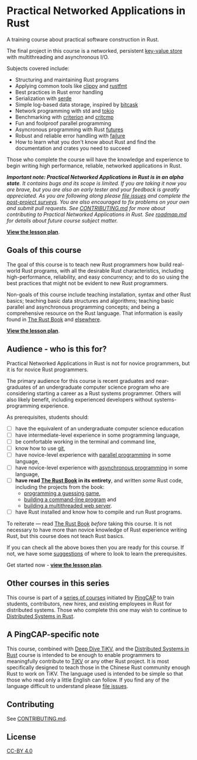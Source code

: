 # Practical Networked Applications in Rust

A training course about practical software construction in Rust.

The final project in this course is a networked, persistent [key-value store]
with multithreading and asynchronous I/O.

Subjects covered include:

- Structuring and maintaining Rust programs
- Applying common tools like [clippy] and [rustfmt]
- Best practices in Rust error handling
- Serialization with [serde]
- Simple log-based data storage, inspired by [bitcask]
- Network programming with std and [tokio]
- Benchmarking with [criterion] and [critcmp]
- Fun and foolproof parallel programming
- Asyncronous programming with Rust [futures]
- Robust and reliable error handling with [failure]
- How to learn what you don't know about Rust and find the documentation and
  crates you need to succeed

Those who complete the course will have the knowledge and experience to begin
writing high performance, reliable, networked applications in Rust.

_**Important note: Practical Networked Applications in Rust is in an alpha
state**. It contains bugs and its scope is limited. If you are taking it now you
are brave, but you are also an early tester and your feedback is greatly
appreciated. As you are following along please [file issues] and complete the
[post-project surveys]. You are also encouraged to fix problems on your own and
submit pull requests. See [CONTRIBUTING.md] for more about contributing to
Practical Networked Applications in Rust. See [roadmap.md] for details about
future course subject matter._

**[View the lesson plan][plan]**.


## Goals of this course

The goal of this course is to teach new Rust programmers how build real-world
Rust programs, with all the desirable Rust characteristics, including
high-performance, reliability, and easy concurrency; and to do so using the best
practices that might not be evident to new Rust programmers.

Non-goals of this course include teaching installation, syntax and other Rust
basics; teaching basic data structures and algorithms; teaching basic parallel
and asynchronous programming concepts; and being a comprehensive resource on the
Rust language. That information is easily found in [The Rust Book] and
[elsewhere][pre].

**[View the lesson plan][plan]**.


## Audience - who is this for?

Practical Networked Applications in Rust is not for novice programmers, but it
is for novice Rust programmers.

The primary audience for this course is recent graduates and near-graduates of
an undergraduate computer science program who are considering starting a career
as a Rust systems programmer. Others will also likely benefit, including
experienced developers without systems-programming experience.

As prerequisites, students should:

- [ ] have the equivalent of an undergraduate computer science education
- [ ] have intermediate-level experience in some programming language,
- [ ] be comfortable working in the terminal and command line,
- [ ] know how to use [git],
- [ ] have novice-level experience with [parallel programming] in some language,
- [ ] have novice-level experience with [asynchronous programming] in some language,
- [ ] **have read [The Rust Book] in its entirety**, and written _some_ Rust
  code, including the projects from the book:
  - [programming a guessing game],
  - [building a command-line program] and
  - [building a multithreaded web server].
- [ ] have Rust installed and know how to compile and run Rust programs.

To reiterate &mdash; read [The Rust Book] _before_ taking this course. It is not
necessary to have more than novice knowledge of Rust experience writing Rust,
but this course does not teach Rust basics.

If you can check all the above boxes then you are ready for this course. If not,
we have some [suggestions][pre] of where to look to learn the prerequisites.

Get started now - **[view the lesson plan][plan]**.


## Other courses in this series

This course is part of a [series of courses] initiated by [PingCAP] to train
students, contributors, new hires, and existing employees in Rust for
distributed systems. Those who complete this one may wish to continue
to [Distributed Systems in Rust].


## A PingCAP-specific note

This course, combined with [Deep Dive TiKV], and the [Distributed Systems in
Rust] course is intended to be enough to enable programmers to meaningfully
contribute to [TiKV] or any other Rust project. It is most specifically designed
to teach those in the Chinese Rust community enough Rust to work on TiKV. The
language used is intended to be simple so that those who read only a little
English can follow. If you find any of the language difficult to understand
please [file issues].


## Contributing

See [CONTRIBUTING.md].


## License

[CC-BY 4.0](https://opendefinition.org/licenses/cc-by/)


<!-- links -->

[key-value store]: https://en.wikipedia.org/wiki/Key-value_database
[tokio]: https://github.com/tokio-rs/tokio
[futures]: https://docs.rs/futures/0.1.27/futures/
[criterion]: https://github.com/bheisler/criterion.rs
[critcmp]: https://github.com/BurntSushi/critcmp
[failure]: https://github.com/rust-lang-nursery/failure
[Deep Dive TiKV]: https://tikv.org/deep-dive/
[TiKV]: https://github.com/tikv/tikv/
[git]: https://git-scm.com/
[The Rust Book]: https://doc.rust-lang.org/stable/book/
[series of courses]: https://github.com/pingcap/talent-plan/
[PingCAP]: https://pingcap.com/
[Distributed Systems in Rust]: https://github.com/pingcap/talent-plan/tree/master/dss
[The Rust Book]: https://doc.rust-lang.org/book/
[plan]: lesson-plan.md
[serde]: https://github.com/serde-rs/serde
[CONTRIBUTING.md]: CONTRIBUTING.md
[roadmap.md]: roadmap.md
[file issues]: https://github.com/pingcap/talent-plan/issues/new
[post-project surveys]: plan.md#surveys
[clippy]: https://github.com/rust-lang/rust-clippy/
[rustfmt]: https://github.com/rust-lang/rustfmt/
[programming a guessing game]: https://doc.rust-lang.org/stable/book/ch02-00-guessing-game-tutorial.html
[building a command-line program]: https://doc.rust-lang.org/stable/book/ch12-00-an-io-project.html
[building a multithreaded web server]: https://doc.rust-lang.org/stable/book/ch20-00-final-project-a-web-server.html
[pre]: prerequisies.md
[asynchronous programming]: todo
[parallel programming]: todo
[bitcask]: https://github.com/basho/bitcask/blob/develop/doc/bitcask-intro.pdf
